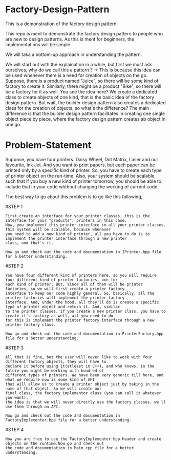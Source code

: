 # Factory-Design-Pattern
This is a demonstration of the factory design pattern.

This repo is ment to demonstrate the factory design pattern to people who are new to design patterns.
As this is ment for beginners, the implementations will be simple.

We will taka a bottom-up approach in understanding the pattern.

We will start out with the explaination in a while, but first we must ask ourselves, 
why do we call this a pattern ?
->  This is because this idea can be used whenever there is a need for creation of objects on the go.
    Suppose, there is a product named "Juice", so there will be some kind of factory to create it.
    Similarly, there might be a product "Bike", so there will be a factory for it as well. You see the
    idea here? We create a dedicated class to create objects of one kind, that is the basic idea of the
    factory design pattern. But wait, the builder design pattern also creates a dedicated class for the
    creation of objects, so what's the difference? The main difference is that the builder design pattern
    facilitates in creating one single object piece by piece, where the factory design pattern creates
    ab object in one go.

# Problem-Statement
Suppose, you have four printers. Daisy Wheel, Dot Matrix, Laser and our favourite, Ink Jet. And you want to
print papers, but each paper can be printed only by a specific kind of printer. So, you have to create each
type of printer object on the run-time. Also, your system  should be scalable, such that if you buy a new kind
of printer tomorrow, you should be able to include that in your code whthout changing the working of current code.

The best way to go about this problem is to go like this following,

#STEP 1

    First create an interface for your printer classes, this is the interface for your "products", printers in this case.
    Now, you implement this printer interface in all your printer classes. This system will be scalable, because whenever
    you need to add a new kind of printer, all you have to do is to implement the printer interface through a new printer 
    class, and that's it.
    
    Now go and check out the code and documentation in IPrinter.hpp file for a better understanding.
    
#STEP 2

    You have four different kind of printers here, so you will require four different kind of printer factories, one for
    each kind of printer. But, since all of them will be printer factories, so we will first create a printer factory
    interface to keep our code highly general. So, basically, all the printer factories will implement the printer factory
    interface. And, under the hood, all they'll do is create a specific type of printer object and return it. And, similar 
    to the printer classes, if you create a new printer class, you have to create it's factory as well, all you need to do 
    for this is implement the printer factory interface through a new printer factory class.
    
    Now go and check out the code and documentation in PrinterFactory.hpp file for a better understanding.
    
#STEP 3
    
    All that is fine, but the user will never like to work with four different factory objects, they will have to 
    declare it before using it(atleast in C++), and who knows, in the future you might be working with hundred of 
    different types of printers. We have been very generic till here, and what we require now is some kind of API
    that will allow us to create a printer object just by taking in the name of that object. So we will create our 
    final class, the factory implementor class (you can call it whatever you want),
    the idea is that we will never directly use the factory classes, we'll use them through an API.
    
    Now go and check out the code and documentation in FactoryImplementor.hpp file for a better understanding.
    
#STEP 4

    Now you are free to use the FactoryImplementor.hpp header and create objects on the runtime.Now go and check out
    the code and documentation in Main.cpp file for a better understanding.
